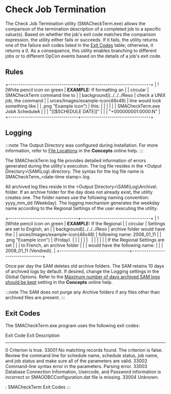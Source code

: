 # Check Job Termination

The Check Job Termination utility (SMACheckTerm.exe) allows the
comparison of the termination description of a completed job to a
specific value(s). Based on whether the job\'s exit code matches the
comparison expression, the utility either fails or succeeds. If it
fails, the utility returns one of the failure exit codes listed in the
[Exit Codes](#Exit) table; otherwise, it returns a 0. As
a consequence, this utility enables branching to different jobs or to
different OpCon events based on the details
of a job\'s exit code.

## Rules

+----------------------------------+----------------------------------+
| ![White pencil icon on green     | **EXAMPLE:** If formatting an    | | circular                         | SMACheckTerm command line to     |
| background](../../../Reso        | check a UNIX job, the command    |
| urces/Images/example-icon(48x48) | line would look something like   |
| .png "Example icon") | this:                            |
|                                  |                                  |
|                                  | SMACheckTerm.exe JobA ScheduleA  |
|                                  | \"\[\[\$SCHEDULE DATE\]\]\"      | |                                  | \"+000000001:0000:N\"            |
+----------------------------------+----------------------------------+

## Logging

:::note
The Output Directory was configured during installation. For more information, refer to [File Locations](../../file-locations.md) in the **Concepts** online help.
:::

The SMACheckTerm log file provides detailed information of errors
generated during the utility\'s execution. The log file resides in the
\<Output Directory\>\\SAM\\Log\\ directory. The syntax for the log file
name is SMACheckTerm\_\<date-time stamp\>.log.

All archived log files reside in the \<Output
Directory\>\\SAM\\Log\\Archive\\ folder. If an archive folder for the
day does not already exist, the utility creates one. The folder names
use the following naming convention: yyyy_mm_dd (Weekday). The logging
mechanism generates the weekday name according to the Regional Settings
of the user executing the utility.

+----------------------------------+----------------------------------+
| ![White pencil icon on green     | **EXAMPLE:** If the Regional     | | circular                         | Settings are set to English, an  |
| background](../../../Reso        | archive folder would have the    |
| urces/Images/example-icon(48x48) | following name: 2008_01_11       |
| .png "Example icon") | (Friday).                        |
|                                  |                                  |
|                                  |                                  |
|                                  |                                  |
|                                  | If the Regional Settings are set |
|                                  | to French, an archive folder     |
|                                  | would have the following name:   |
|                                  | 2008_01_11 (Vendredi).           |
+----------------------------------+----------------------------------+

Once per day the SAM deletes old archive folders. The SAM retains 10
days of archived logs by default. If desired, change the Logging
settings in the Global Options. Refer to the [Maximum number of days archived SAM logs should be kept](../../administration/server-options.md#logging)
 setting in the **Concepts** online help.

:::note
The SAM does not purge any Archive folders if any files other than archived files are present.
:::

## Exit Codes

The SMACheckTerm.exe program uses the following exit codes:

  Exit Code   Exit Description
  ----------- ----------------------------------------------------------------------------------------------------------------------------------------------------------------------------------------
  0           Criterion is true.
  33001       No matching records found. The criterion is false. Review the command line for schedule name, schedule status, job name, and job status and make sure all of the parameters are valid.
  33002       Command-line syntax error in the parameters. Parsing error.
  33003       Database Connection Information, Usercode, and Password information is incorrect or SMAODBCConfiguration.dat file is missing.
  33004       Unknown.

  : SMACheckTerm Exit Codes
:::
